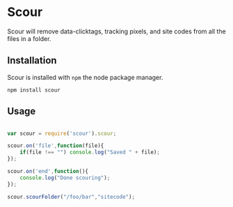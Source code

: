 # Scour

Scour will remove data-clicktags, tracking pixels, and site codes from all the files in a folder.

## Installation

Scour is installed with `npm` the node package manager.

`npm install scour`

## Usage

```javascript

var scour = require('scour').scour;

scour.on('file',function(file){
	if(file !== "") console.log("Saved " + file);
});

scour.on('end',function(){
	console.log("Done scouring");
});

scour.scourFolder("/foo/bar","sitecode");

```